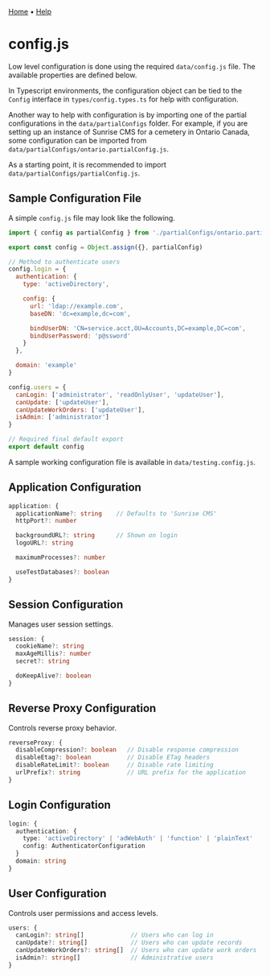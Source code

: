 [Home](https://cityssm.github.io/sunrise-cms/)
•
[Help](https://cityssm.github.io/sunrise-cms/docs/)

# config.js

Low level configuration is done using the required `data/config.js` file.
The available properties are defined below.

In Typescript environments, the configuration object can be tied to
the `Config` interface in `types/config.types.ts` for help with configuration.

Another way to help with configuration is by importing one of the partial
configurations in the `data/partialConfigs` folder. For example,
if you are setting up an instance of Sunrise CMS for a cemetery in
Ontario Canada, some configuration can be imported from
`data/partialConfigs/ontario.partialConfig.js`.

As a starting point, it is recommended to import `data/partialConfigs/partialConfig.js`.

## Sample Configuration File

A simple `config.js` file may look like the following.

```javascript
import { config as partialConfig } from './partialConfigs/ontario.partialConfig.js'

export const config = Object.assign({}, partialConfig)

// Method to authenticate users
config.login = {
  authentication: {
    type: 'activeDirectory',

    config: {
      url: 'ldap://example.com',
      baseDN: 'dc=example,dc=com',

      bindUserDN: 'CN=service.acct,OU=Accounts,DC=example,DC=com',
      bindUserPassword: 'p@ssword'
    }
  },

  domain: 'example'
}

config.users = {
  canLogin: ['administrator', 'readOnlyUser', 'updateUser'],
  canUpdate: ['updateUser'],
  canUpdateWorkOrders: ['updateUser'],
  isAdmin: ['administrator']
}

// Required final default export
export default config
```

A sample working configuration file is available in
`data/testing.config.js`.

## Application Configuration

```typescript
application: {
  applicationName?: string    // Defaults to 'Sunrise CMS'
  httpPort?: number

  backgroundURL?: string      // Shown on login
  logoURL?: string

  maximumProcesses?: number

  useTestDatabases?: boolean
}
```

## Session Configuration

Manages user session settings.

```typescript
session: {
  cookieName?: string
  maxAgeMillis?: number
  secret?: string

  doKeepAlive?: boolean
}
```

## Reverse Proxy Configuration

Controls reverse proxy behavior.

```typescript
reverseProxy: {
  disableCompression?: boolean   // Disable response compression
  disableEtag?: boolean          // Disable ETag headers
  disableRateLimit?: boolean     // Disable rate limiting
  urlPrefix?: string             // URL prefix for the application
}
```

## Login Configuration

```typescript
login: {
  authentication: {
    type: 'activeDirectory' | 'adWebAuth' | 'function' | 'plainText'
    config: AuthenticatorConfiguration
  }
  domain: string
}
```

## User Configuration

Controls user permissions and access levels.

```typescript
users: {
  canLogin?: string[]             // Users who can log in
  canUpdate?: string[]            // Users who can update records
  canUpdateWorkOrders?: string[]  // Users who can update work orders
  isAdmin?: string[]              // Administrative users
}
```
